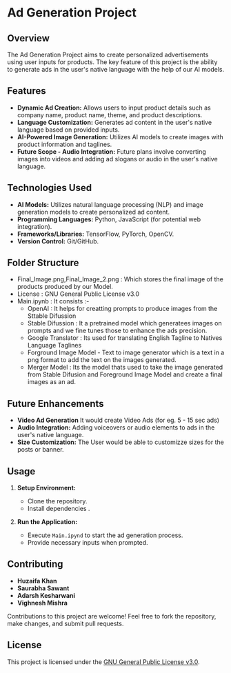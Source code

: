 # Ad Generation Project

## Overview
The Ad Generation Project aims to create personalized advertisements using user inputs for products. The key feature of this project is the ability to generate ads in the user's native language with the help of our AI models.

## Features
- **Dynamic Ad Creation:** Allows users to input product details such as company name, product name, theme, and product descriptions.
- **Language Customization:** Generates ad content in the user's native language based on provided inputs.
- **AI-Powered Image Generation:** Utilizes AI models to create images with product information and taglines.
- **Future Scope - Audio Integration:** Future plans involve converting images into videos and adding ad slogans or audio in the user's native language.

## Technologies Used
- **AI Models:** Utilizes natural language processing (NLP) and image generation models to create personalized ad content.
- **Programming Languages:** Python, JavaScript (for potential web integration).
- **Frameworks/Libraries:** TensorFlow, PyTorch, OpenCV.
- **Version Control:** Git/GitHub.

## Folder Structure
- Final_Image.png,Final_Image_2.png : Which stores the final image of the products produced by our Model.
- License : GNU General Public License v3.0
- Main.ipynb : It consists :-
  - OpenAI : It helps for creatting prompts to produce images from the Sttable  Difussion
  - Stable Difussion : It a pretrained  model which generatees images on prompts and we fine tunes those to enhance the ads precision.
  - Google Translator : Its used for translating English Tagline to Natives Language Taglines
  - Forground Image Model - Text to image generator which is a text in a png format to add the text on the images generated.
  - Merger Model : Its the model thats used to take the image generated from Stable Difusion and Foreground Image Model and create a final images as an ad.


## Future Enhancements
- **Video Ad Generation** It would create Video Ads (for eg. 5 - 15 sec ads)
- **Audio Integration:** Adding voiceovers or audio elements to ads in the user's native language.
- **Size Customization:** The User would be able to customizze sizes for the posts or banner.

## Usage
1. **Setup Environment:**
   - Clone the repository.
   - Install dependencies .

2. **Run the Application:**
   - Execute `Main.ipynd` to start the ad generation process.
   - Provide necessary inputs when prompted.

## Contributing
- **Huzaifa Khan**
- **Saurabha Sawant**
- **Adarsh Kesharwani**
- **Vighnesh Mishra**

  
Contributions to this project are welcome! Feel free to fork the repository, make changes, and submit pull requests.

## License
This project is licensed under the [GNU General Public  License v3.0](LICENSE).
